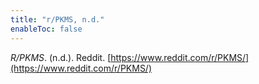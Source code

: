 ```yaml
---
title: "r/PKMS, n.d."
enableToc: false
---
```


*R/PKMS*. (n.d.). Reddit. [https://www.reddit.com/r/PKMS/](https://www.reddit.com/r/PKMS/)
